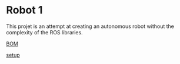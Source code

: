 # Robot 1

This projet is an attempt at creating an autonomous robot without the complexity of the ROS libraries.

[BOM](docs/bom.md)

[setup](docs/setup.md)

